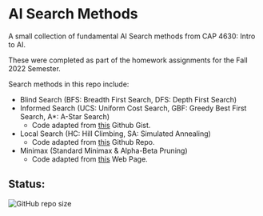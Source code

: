 # AI Search Methods

A small collection of fundamental AI Search methods from CAP 4630: Intro to AI.

These were completed as part of the homework assignments for the Fall 2022 Semester.

Search methods in this repo include:

- Blind Search (BFS: Breadth First Search, DFS: Depth First Search)
- Informed Search (UCS: Uniform Cost Search, GBF: Greedy Best First Search, A*: A-Star Search)
    - Code adapted from [this](https://gist.github.com/Nicholas-Swift/003e1932ef2804bebef2710527008f44) Github Gist.
- Local Search (HC: Hill Climbing, SA: Simulated Annealing) 
    - Code adapted from [this](https://github.com/TranDatDT/n-queens-simulated-annealing/blob/master/main.py) Github Repo.
- Minimax (Standard Minimax & Alpha-Beta Pruning)
    -  Code adapted from [this](https://stackabuse.com/minimax-and-alpha-beta-pruning-in-python/) Web Page.

## Status:

![GitHub repo size](https://img.shields.io/github/repo-size/ADolbyB/ai-search-methods?label=Repo%20Size&logo=Github)